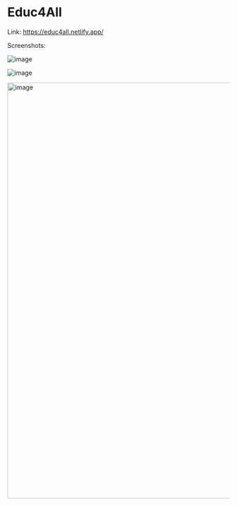# Educ4All

Link: https://educ4all.netlify.app/


Screenshots:

![image](https://user-images.githubusercontent.com/39195528/203061760-bd298a08-5f4c-4592-869d-849cf1804f00.png)



![image](https://user-images.githubusercontent.com/39195528/203061728-591f7c8f-7711-4fbd-95b8-03dde6ce89aa.png)


<img width="944" alt="image" src="https://user-images.githubusercontent.com/39195528/203061715-9458fb67-1d45-4b8d-b8f5-85448199f584.png">
